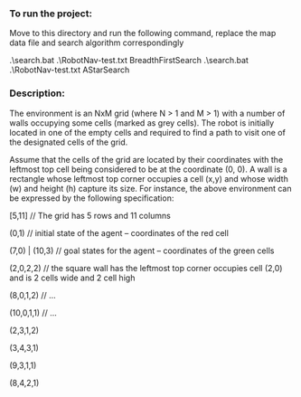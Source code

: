 ### To run the project:

Move to this directory and run the following command, replace the map data file and search algorithm correspondingly

.\search.bat .\RobotNav-test.txt BreadthFirstSearch
.\search.bat .\RobotNav-test.txt AStarSearch

### Description:

The environment is an NxM grid (where N > 1 and M > 1) with a number of walls occupying some cells (marked as grey cells). The robot is initially located 
in one of the empty cells and required to find a path to visit one of the designated cells of the grid.

Assume that the cells of the grid are located by their coordinates with the leftmost top cell being considered to be at the coordinate (0, 0). A wall is a rectangle whose leftmost top corner occupies a cell (x,y) and whose 
width (w) and height (h) capture its size. For instance, the above environment can be expressed by the following specification: 

[5,11]          // The grid has 5 rows and 11 columns 

(0,1)           // initial state of the agent – coordinates of the red cell

(7,0) | (10,3)  // goal states for the agent – coordinates of the green cells 

(2,0,2,2)       // the square wall has the leftmost top corner occupies cell (2,0) and is 2 cells wide and 2 cell high 

(8,0,1,2)       // ...

(10,0,1,1)      // ...

(2,3,1,2) 

(3,4,3,1) 

(9,3,1,1) 

(8,4,2,1) 
